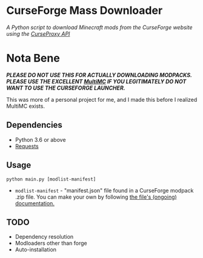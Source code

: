 # CurseForge Mass Downloader
*A Python script to download Minecraft mods from the CurseForge website using the [CurseProxy API](https://github.com/NikkyAI/CurseProxy)*

# Nota Bene
***PLEASE DO NOT USE THIS FOR ACTUALLY DOWNLOADING MODPACKS. PLEASE USE THE EXCELLENT [MultiMC](https://multimc.org/) IF YOU LEGITIMATELY DO NOT WANT TO USE THE CURSEFORGE LAUNCHER.***

This was more of a personal project for me, and I made this before I realized MultiMC exists.

## Dependencies
* Python 3.6 or above
* [Requests](https://pypi.org/project/requests/)

## Usage
```
python main.py [modlist-manifest]
```
* `modlist-manifest` - "manifest.json" file found in a CurseForge modpack .zip file. You can make your own by following [the file's  (ongoing) documentation.](https://github.com/PistolRcks/curseforge-mass-downloader/wiki/Structuring-manifest.json)

## TODO
* Dependency resolution
* Modloaders other than forge
* Auto-installation
